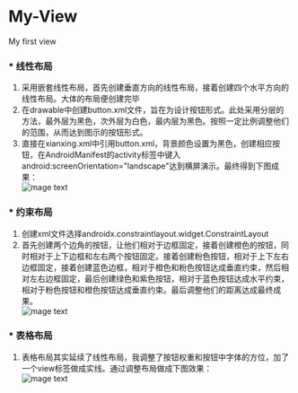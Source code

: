 # My-View
My first view <br>
### * 线性布局<br>
1. 采用嵌套线性布局，首先创建垂直方向的线性布局，接着创建四个水平方向的线性布局。大体的布局便创建完毕<br>
2. 在drawable中创建button.xml文件，旨在为设计按钮形式。此处采用分层的方法，最外层为黑色，次外层为白色，最内层为黑色。按照一定比例调整他们的范围，从而达到图示的按钮形式。<br>
3. 直接在xianxing.xml中引用button.xml，背景颜色设置为黑色，创建相应按钮，在AndroidManifest的activity标签中键入 android:screenOrientation="landscape"达到横屏演示。最终得到下图成果：<br>
![mage text]()
### * 约束布局<br>
1. 创建xml文件选择androidx.constraintlayout.widget.ConstraintLayout<br>
2. 首先创建两个边角的按钮，让他们相对于边框固定，接着创建橙色的按钮，同时相对于上下边框和左右两个按钮固定。接着创建粉色按钮，相对于上下左右边框固定，接着创建蓝色边框，相对于橙色和粉色按钮达成垂直约束，然后相对左右边框固定，最后创建绿色和紫色按钮，相对于蓝色按钮达成水平约束，相对于粉色按钮和橙色按钮达成垂直约束。最后调整他们的距离达成最终成果。<br>
![mage text]()
### * 表格布局
1. 表格布局其实延续了线性布局，我调整了按钮权重和按钮中字体的方位，加了一个view标签做成实线。通过调整布局做成下图效果：<br>
![mage text]()
